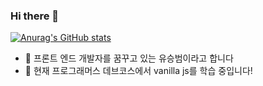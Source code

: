 ### Hi there 👋
[![Anurag's GitHub stats](https://github-readme-stats.vercel.app/api?username=syoo970)](https://github.com/anuraghazra/github-readme-stats)

- 🔭 프론트 엔드 개발자를 꿈꾸고 있는 유승범이라고 합니다
- 🌱 현재 프로그래머스 데브코스에서 vanilla js를 학습 중입니다!

<!--
**syoo970/syoo970** is a ✨ _special_ ✨ repository because its `README.md` (this file) appears on your GitHub profile.

Here are some ideas to get you started:

- 🔭 I’m currently working on ...
- 🌱 I’m currently learning ...
- 👯 I’m looking to collaborate on ...
- 🤔 I’m looking for help with ...
- 💬 Ask me about ...
- 📫 How to reach me: ...
- 😄 Pronouns: ...
- ⚡ Fun fact: ...
-->
